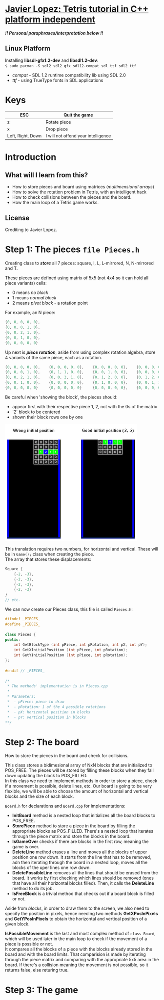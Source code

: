 # [Javier Lopez: Tetris tutorial in C++ platform independent](https://javilop.com/gamedev/tetris-tutorial-in-c-platform-independent-focused-in-game-logic-for-beginners/)

***!! Personal paraphrases/interpretation below !!***

## Linux Platform

Installing **libsdl-gfx1.2-dev** and **libsdl1.2-dev**:  
`$ sudo pacman -S sdl2 sdl2_gfx sdl12-compat sdl_ttf sdl2_ttf`  
- *compat* - SDL 1.2 runtime compatibility lib using SDL 2.0  
- *ttf*    - using TrueType fonts in SDL applications

# Keys
| ESC               | Quit the game                       |
|-------------------|-------------------------------------|
| z                 | Rotate piece                        |
| x                 | Drop piece                          |
| Left, Right, Down | I will not offend your intelligence |

# Introduction

## What will I learn from this?
- How to store pieces and board using matrices (*multimensional arrays*)
- How to solve the rotation problem in Tetris, with an intelligent hack
- How to check collisions between the pieces and the board.
- How the main loop of a Tetris game works.

## License
Crediting to Javier Lopez.

# Step 1: The pieces `file Pieces.h`
Creating class to ***store*** all 7 pieces: square, I, L, L-mirrored, N, N-mirrored and T.

These pieces are defined using matrix of 5x5 (not 4x4 so it can hold all piece variants) cells:  
- 0 means *no block*
- 1 means *normal block*
- 2 means *pivot block* - a rotation point

For example, an N piece:
``` c++
{0, 0, 0, 0, 0},
{0, 0, 0, 1, 0},
{0, 0, 2, 1, 0},
{0, 0, 1, 0, 0},
{0, 0, 0, 0, 0}
```

Up next is ***piece rotation***, aside from using complex rotation algebra, store 4 variants of the same piece, each as a rotation.
``` c++
{0, 0, 0, 0, 0},	{0, 0, 0, 0, 0},	{0, 0, 0, 0, 0},	{0, 0, 0, 0, 0},
{0, 0, 0, 1, 0},	{0, 1, 1, 0, 0},	{0, 0, 1, 0, 0},	{0, 0, 0, 0, 0},
{0, 0, 2, 1, 0},	{0, 0, 2, 1, 0},	{0, 1, 2, 0, 0},	{0, 1, 2, 0, 0},
{0, 0, 1, 0, 0},	{0, 0, 0, 0, 0},	{0, 1, 0, 0, 0},	{0, 0, 1, 1, 0},
{0, 0, 0, 0, 0} 	{0, 0, 0, 0, 0}		{0, 0, 0, 0, 0},	{0, 0, 0, 0, 0},
```

Be careful when 'showing the block', the pieces should:  
- appear first with their respective piece 1, 2, not with the 0s of the matrix
- '2' block to be centered
- shown their block rows one by one

![Good and Wrong initial position](./media/wrong_and_good_tetris_positions.png)

This translation requires two numbers, for horizontal and vertical. These will be in `Game();` class when creating the piece.  
The array that stores these displacements:  
```c++
Square {
	{-2, -3},
	{-2, -3},
	{-2, -3},
	{-2, -3}
}
// etc.
```

We can now create our Pieces class, this file is called `Pieces.h`:
``` cpp
#ifndef _PIECES_
#define _PIECES_

class Pieces {
public:
	int GetBlockType (int pPiece, int pRotation, int pX, int pY);
	int GetXInitialPosition (int pPiece, int pRotation);
	int GetYInitialPosition (int pPiece, int pRotation);
};

#endif // _PIECES_

/*
 * The methods' implementation is in Pieces.cpp
 *
 * Parameters:
 *	- pPiece: piece to draw
 *	- pRotation: 1 of the 4 possible rotations
 *	- pX: horizontal position in blocks
 *	- pY: vertical position in blocks
**/
```


# Step 2: The board
How to store the pieces in the board and check for collisions.

This class stores a bidimesional array of NxN blocks that are initialized to POS\_FREE. The pieces will be stored by filling these blocks when they fall down updating the block to POS\_FILLED.  
In this class we need to implement methods in order to store a piece, check if a movement is possible, delete lines, etc. Our board is going to be very flexible, we will be able to choose the amount of horizontal and vertical blocks and the size of each block.

`Board.h` for declarations and `Board.cpp` for implementations:
- **InitBoard** method is a nested loop that initializes all the board blocks to POS\_FREE.
- **StorePiece** method to store a piece in the board by filling the appropriate blocks as POS\_FILLED. There's a nested loop that iterates through the piece matrix and store the blocks in the board.
- **IsGameOver** checks if there are blocks in the first row, meaning the game is over.
- **DeleteLine** method erases a line and moves all the blocks of upper position one row down. It starts from the line that has to be removed, adn then iterating through the board in a nested loop, moves all the blocks of the uper lines one row down.
- **DeletePossibleLine** removes all the lines that should be erased from the board. It works by first checking which lines should be removed (ones that have all their horizontal blocks filled). Then, it calls the **DeleteLine** method to do its job.
- **IsFreeBlock** is a trivial method that checks out if a board block is filled or not.

Aside from *blocks*, in order to draw them to the screen, we also need to specify the position in pixels, hence needing two methods **GetXPosInPixels** and **GetYPosInPixels** to obtain the horizontal and vertical position of a given block.

**IsPossibleMovement** is the last and most complex method of `class Board`, which will be used later in the main loop to check if the movement of a piece is possible or not.  
It compares all the blocks of a piece with the blocks already stored in the board and with the board limits. That comparision is made by iterating through the piece matrix and comparing with the appropriate 5x5 area in the board. If there's a collision meaning the movement is not possible, so it returns false, else returing true.


# Step 3: The game
